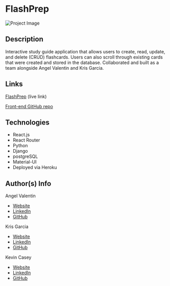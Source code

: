 # FlashPrep

![Project Image](https://i.imgur.com/B1idptb.png)

## Description 

Interactive study guide application that allows users to create, read, update, and delete (CRUD) flashcards. Users can also scroll through existing cards that were created and stored in the database. Collaborated and built as a team alongside Angel Valentin and Kris Garcia.

## Links

[FlashPrep](https://djangoflash.herokuapp.com/) (live link)

[Front-end GitHub repo](https://github.com/kevinjcasey/Project-4-frontend)

## Technologies
- React.js
- React Router
- Python
- Django
- postgreSQL
- Material-UI
- Deployed via Heroku

## Author(s) Info

Angel Valentin
- [Website](https://angelgvalentin.com/)
- [LinkedIn](https://www.linkedin.com/in/angelvalentin1/)
- [GitHub](https://github.com/angelgvalentin)

Kris Garcia
- [Website](https://www.krisgarciaportfolio.com/)
- [LinkedIn](https://www.linkedin.com/in/kris-garcia-3b7292146/)
- [GitHub](https://github.com/Weeechi)

Kevin Casey
- [Website](https://kevinjcasey.com/)
- [LinkedIn](https://www.linkedin.com/in/kevin-j-casey/)
- [GitHub](https://github.com/kevinjcasey)

